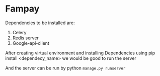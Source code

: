 # Fampay

Dependencies to be installed are:
1. Celery
2. Redis server
3. Google-api-client

After creating virtual environment and installing Dependencies using pip install <dependecy_name> we would be good to run the server

And the server can be run by python `manage.py runserver`